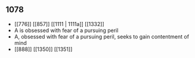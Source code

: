 ## 1078
- [[776]] [[857]] [[1111 | 1111a]] [[1332]] 
- A is obsessed with fear of a pursuing peril
- A, obsessed with fear of a pursuing peril, seeks to gain contentment of mind
- [[888]] [[1350]] [[1351]] 


